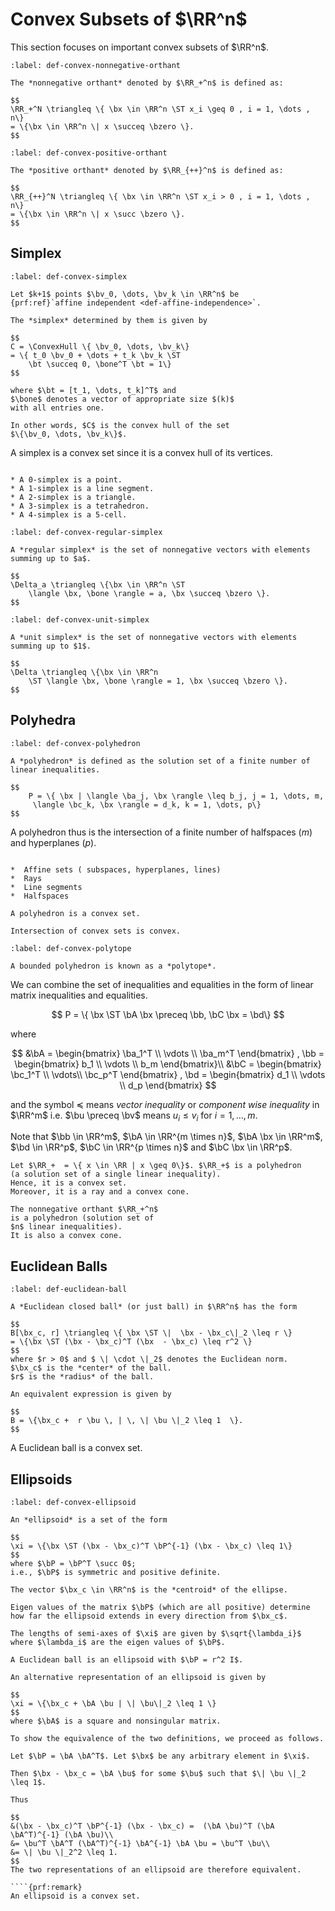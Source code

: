 # Convex Subsets of $\RR^n$

This section focuses on important convex subsets of $\RR^n$.


```{prf:definition} Nonnegative orthant
:label: def-convex-nonnegative-orthant

The *nonnegative orthant* denoted by $\RR_+^n$ is defined as:

$$
\RR_+^N \triangleq \{ \bx \in \RR^n \ST x_i \geq 0 , i = 1, \dots , n\}  
= \{\bx \in \RR^n \| x \succeq \bzero \}.
$$
```

```{prf:definition} Positive orthant
:label: def-convex-positive-orthant

The *positive orthant* denoted by $\RR_{++}^n$ is defined as:

$$
\RR_{++}^N \triangleq \{ \bx \in \RR^n \ST x_i > 0 , i = 1, \dots , n\}  
= \{\bx \in \RR^n \| x \succ \bzero \}.
$$
```

## Simplex

````{prf:definition} $k$-simplex
:label: def-convex-simplex

Let $k+1$ points $\bv_0, \dots, \bv_k \in \RR^n$ be 
{prf:ref}`affine independent <def-affine-independence>`.

The *simplex* determined by them is given by

$$
C = \ConvexHull \{ \bv_0, \dots, \bv_k\}
= \{ t_0 \bv_0 + \dots + t_k \bv_k \ST 
    \bt \succeq 0, \bone^T \bt = 1\}
$$

where $\bt = [t_1, \dots, t_k]^T$ and
$\bone$ denotes a vector of appropriate size $(k)$ 
with all entries one.

In other words, $C$ is the convex hull of the set 
$\{\bv_0, \dots, \bv_k\}$.
````
A simplex is a convex set since it is a convex hull of its vertices.

```{prf:example}

* A 0-simplex is a point.
* A 1-simplex is a line segment.
* A 2-simplex is a triangle.
* A 3-simplex is a tetrahedron.
* A 4-simplex is a 5-cell.
```

```{prf:definition} Regular simplex
:label: def-convex-regular-simplex

A *regular simplex* is the set of nonnegative vectors with elements
summing up to $a$. 

$$
\Delta_a \triangleq \{\bx \in \RR^n \ST 
    \langle \bx, \bone \rangle = a, \bx \succeq \bzero \}.
$$
```

```{prf:definition} Unit simplex
:label: def-convex-unit-simplex

A *unit simplex* is the set of nonnegative vectors with elements
summing up to $1$. 

$$
\Delta \triangleq \{\bx \in \RR^n 
    \ST \langle \bx, \bone \rangle = 1, \bx \succeq \bzero \}.
$$
```


## Polyhedra

````{prf:definition} Polyhedron
:label: def-convex-polyhedron

A *polyhedron* is defined as the solution set of a finite number of linear inequalities.

$$
    P = \{ \bx | \langle \ba_j, \bx \rangle \leq b_j, j = 1, \dots, m,
     \langle \bc_k, \bx \rangle = d_k, k = 1, \dots, p\}
$$
````

A polyhedron thus is the intersection of a finite number of halfspaces ($m$)
and hyperplanes ($p$).

````{prf:example} Polyhedra

*  Affine sets ( subspaces, hyperplanes, lines)
*  Rays
*  Line segments
*  Halfspaces
````

````{prf:theorem}
A polyhedron is a convex set.
````
```{prf:proof}
Intersection of convex sets is convex.
```

````{prf:definition} Polytope
:label: def-convex-polytope

A bounded polyhedron is known as a *polytope*.
````


We can combine the set of inequalities and equalities in the form of
linear matrix inequalities and equalities.

$$
P = \{ \bx \ST \bA \bx \preceq \bb,  \bC \bx = \bd\}
$$


where

$$
&\bA = \begin{bmatrix}
\ba_1^T \\
\vdots \\
\ba_m^T
\end{bmatrix}
,
\bb = \begin{bmatrix}
b_1 \\
\vdots \\
b_m
\end{bmatrix}\\
&\bC = \begin{bmatrix}
\bc_1^T \\
\vdots\\
\bc_p^T
\end{bmatrix}
,
\bd = \begin{bmatrix}
d_1 \\
\vdots \\
d_p
\end{bmatrix}
$$


and the symbol $\preceq$ means *vector inequality* or 
*component wise inequality* in $\RR^m$ i.e. $\bu \preceq \bv$
means $u_i \leq v_i$ for $i = 1, \dots, m$.

Note that $\bb \in \RR^m$, $\bA \in \RR^{m \times n}$, $\bA \bx \in \RR^m$, 
$\bd \in \RR^p$, $\bC \in \RR^{p \times n}$ and $\bC \bx \in \RR^p$.

````{prf:example} Set of nonnegative numbers
Let $\RR_+  = \{ x \in \RR | x \geq 0\}$. $\RR_+$ is a polyhedron
(a solution set of a single linear inequality). 
Hence, it is a convex set.
Moreover, it is a ray and a convex cone.
````

````{prf:example} Nonnegative orthant
The nonnegative orthant $\RR_+^n$ 
is a polyhedron (solution set of
$n$ linear inequalities). 
It is also a convex cone.
````



## Euclidean Balls

````{prf:definition} Euclidean ball
:label: def-euclidean-ball

A *Euclidean closed ball* (or just ball) in $\RR^n$ has the form

$$
B[\bx_c, r] \triangleq \{ \bx \ST \|  \bx - \bx_c\|_2 \leq r \} 
= \{\bx \ST (\bx - \bx_c)^T (\bx  - \bx_c) \leq r^2 \}
$$
where $r > 0$ and $ \| \cdot \|_2$ denotes the Euclidean norm.
$\bx_c$ is the *center* of the ball.
$r$ is the *radius* of the ball.
````

```{div}
An equivalent expression is given by

$$
B = \{\bx_c +  r \bu \, | \, \| \bu \|_2 \leq 1  \}.
$$
```
A Euclidean ball is a convex set.

## Ellipsoids

````{prf:definition}
:label: def-convex-ellipsoid

An *ellipsoid* is a set of the form

$$
\xi = \{\bx \ST (\bx - \bx_c)^T \bP^{-1} (\bx - \bx_c) \leq 1\}
$$
where $\bP = \bP^T \succ 0$;
i.e., $\bP$ is symmetric and positive definite.

The vector $\bx_c \in \RR^n$ is the *centroid* of the ellipse.

Eigen values of the matrix $\bP$ (which are all positive) determine
how far the ellipsoid extends in every direction from $\bx_c$.

The lengths of semi-axes of $\xi$ are given by $\sqrt{\lambda_i}$
where $\lambda_i$ are the eigen values of $\bP$.
````

 ````{prf:remark}
 A Euclidean ball is an ellipsoid with $\bP = r^2 I$.
````

```{div}
An alternative representation of an ellipsoid is given by

$$
\xi = \{\bx_c + \bA \bu | \| \bu\|_2 \leq 1 \}
$$
where $\bA$ is a square and nonsingular matrix.

To show the equivalence of the two definitions, we proceed as follows.

Let $\bP = \bA \bA^T$. Let $\bx$ be any arbitrary element in $\xi$.

Then $\bx - \bx_c = \bA \bu$ for some $\bu$ such that $\| \bu \|_2 \leq 1$.

Thus

$$
&(\bx - \bx_c)^T \bP^{-1} (\bx - \bx_c) =  (\bA \bu)^T (\bA \bA^T)^{-1} (\bA \bu)\\ 
&= \bu^T \bA^T (\bA^T)^{-1} \bA^{-1} \bA \bu = \bu^T \bu\\
&= \| \bu \|_2^2 \leq 1.
$$
The two representations of an ellipsoid are therefore equivalent.

````{prf:remark}
An ellipsoid is a convex set.
````

